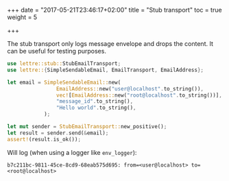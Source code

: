 +++
date = "2017-05-21T23:46:17+02:00"
title = "Stub transport"
toc = true
weight = 5

+++

The stub transport only logs message envelope and drops the content. It can be useful for
testing purposes.

``` rust
use lettre::stub::StubEmailTransport;
use lettre::{SimpleSendableEmail, EmailTransport, EmailAddress};

let email = SimpleSendableEmail::new(
                EmailAddress::new("user@localhost".to_string()),
                vec![EmailAddress::new("root@localhost".to_string())],
                "message_id".to_string(),
                "Hello world".to_string(),
            );

let mut sender = StubEmailTransport::new_positive();
let result = sender.send(&email);
assert!(result.is_ok());
```

Will log (when using a logger like `env_logger`):

```text
b7c211bc-9811-45ce-8cd9-68eab575d695: from=<user@localhost> to=<root@localhost>
```
